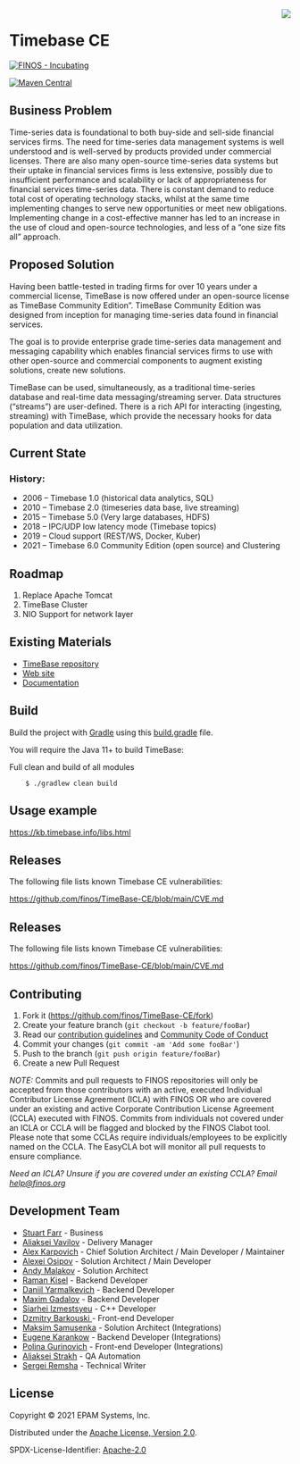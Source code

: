 <img align="right" src="https://github.com/finos/branding/blob/master/project-logos/active-project-logos/Timebase/tb-logo.png?raw=true">


# Timebase CE

[![FINOS - Incubating](https://cdn.jsdelivr.net/gh/finos/contrib-toolbox@master/images/badge-incubating.svg)](https://finosfoundation.atlassian.net/wiki/display/FINOS/Incubating)

[![Maven Central](https://img.shields.io/maven-central/v/org.finos/finos.svg?maxAge=2592000)](https://search.maven.org/search?q=g:org.finos.timebase-ce)


## Business Problem

Time-series data is foundational to both buy-side and sell-side financial services firms. The need for time-series data management systems is well understood and is well-served by products provided under commercial licenses. There are also many open-source time-series data systems but their uptake in financial services firms is less extensive, possibly due to insufficient performance and scalability or lack of appropriateness for financial services time-series data.
There is constant demand to reduce total cost of operating technology stacks, whilst at the same time implementing changes to serve new opportunities or meet new obligations. Implementing change in a cost-effective manner has led to an increase in the use of cloud and open-source technologies, and less of a “one size fits all” approach.

## Proposed Solution

Having been battle-tested in trading firms for over 10 years under a commercial license, TimeBase is now offered under an open-source license as TimeBase Community Edition”. TimeBase Community Edition was designed from inception for managing time-series data found in financial services.

The goal is to provide enterprise grade time-series data management and messaging capability which enables financial services firms to use with other open-source and commercial components to augment existing solutions, create new solutions.

TimeBase can be used, simultaneously, as a traditional time-series database and real-time data messaging/streaming server. Data structures (“streams”) are user-defined. There is a rich API for interacting (ingesting, streaming) with TimeBase, which provide the necessary hooks for data population and data utilization.

## Current State

### History:

- 2006 – Timebase 1.0 (historical data analytics, SQL)    
- 2010 – Timebase 2.0 (timeseries data base, live streaming)    
- 2015 – Timebase 5.0 (Very large databases, HDFS)    
- 2018 – IPC/UDP low latency mode (Timebase topics)    
- 2019 – Cloud support (REST/WS, Docker, Kuber)    
- 2021 – Timebase 6.0 Community Edition (open source) and Clustering

## Roadmap

1. Replace Apache Tomcat
2. TimeBase Cluster
3. NIO Support for network layer

## Existing Materials

* [TimeBase repository](https://github.com/epam/TimeBase)
* [Web site](http://timebase.info)
* [Documentation](https://kb.timebase.info) 

## Build

Build the project with [Gradle](http://gradle.org/) using this
[build.gradle](https://github.com/finos/TimeBase-CE/blob/main/build.gradle) file.

You will require the Java 11+ to build TimeBase:

Full clean and build of all modules

```shell
    $ ./gradlew clean build
```

## Usage example

https://kb.timebase.info/libs.html

## Releases
The following file lists known Timebase CE vulnerabilities:

https://github.com/finos/TimeBase-CE/blob/main/CVE.md

## Releases
The following file lists known Timebase CE vulnerabilities:

https://github.com/finos/TimeBase-CE/blob/main/CVE.md

## Contributing

1. Fork it (<https://github.com/finos/TimeBase-CE/fork>)
2. Create your feature branch (`git checkout -b feature/fooBar`)
3. Read our [contribution guidelines](.github/CONTRIBUTING.md) and [Community Code of Conduct](https://www.finos.org/code-of-conduct)
4. Commit your changes (`git commit -am 'Add some fooBar'`)
5. Push to the branch (`git push origin feature/fooBar`)
6. Create a new Pull Request

_NOTE:_ Commits and pull requests to FINOS repositories will only be accepted from those contributors with an active, executed Individual Contributor License Agreement (ICLA) with FINOS OR who are covered under an existing and active Corporate Contribution License Agreement (CCLA) executed with FINOS. Commits from individuals not covered under an ICLA or CCLA will be flagged and blocked by the FINOS Clabot tool. Please note that some CCLAs require individuals/employees to be explicitly named on the CCLA. The EasyCLA bot will monitor all pull requests to ensure compliance.

*Need an ICLA? Unsure if you are covered under an existing CCLA? Email [help@finos.org](mailto:help@finos.org)*

## Development Team

- [Stuart Farr](https://github.com/stuartfarr) - Business    
- [Aliaksei Vavilov](https://github.com/avavilau) - Delivery Manager    
- [Alex Karpovich](https://github.com/alex-karpovich) - Chief Solution Architect / Main Developer / Maintainer            
- [Alexei Osipov](https://github.com/alexei-osipov) - Solution Architect / Main Developer    
- [Andy Malakov](https://github.com/andymalakov) - Solution Architect     
- [Raman Kisel](https://github.com/Romkisel) - Backend Developer    
- [Daniil Yarmalkevich](https://github.com/ypldan) - Backend Developer      
- [Maxim Gadalov](https://github.com/Maxim-Gadalov) - Backend Developer     
- [Siarhei Izmestsyeu](https://github.com/sizmestiev) - C++ Developer     
- [Dzmitry Barkouski ](https://github.com/MitoZ) - Front-end Developer     
- [Maksim Samusenka](https://github.com/msamusenka) - Solution Architect (Integrations)     
- [Eugene Karankow](https://github.com/ekarankow) - Backend Developer (Integrations)     
- [Polina Gurinovich](https://github.com/PolinaGurinovich) - Front-end Developer (Integrations)     
- [Aliaksei Strakh](https://github.com/astrakh) - QA Automation     
- [Sergei Remsha](https://github.com/sr-remsha) - Technical Writer

## License

Copyright © 2021 EPAM Systems, Inc.

Distributed under the [Apache License, Version 2.0](http://www.apache.org/licenses/LICENSE-2.0).

SPDX-License-Identifier: [Apache-2.0](https://spdx.org/licenses/Apache-2.0)
